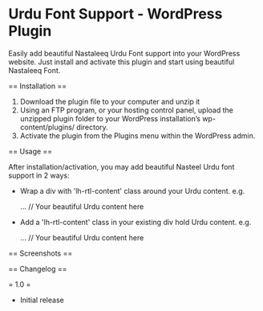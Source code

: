 Urdu Font Support - WordPress Plugin
=====================================

Easily add beautiful Nastaleeq Urdu Font support into your WordPress website. Just install and activate this plugin and start using beautiful Nastaleeq Font.

== Installation ==

1. Download the plugin file to your computer and unzip it
2. Using an FTP program, or your hosting control panel, upload the unzipped plugin folder to your WordPress installation’s wp-content/plugins/ directory.
3. Activate the plugin from the Plugins menu within the WordPress admin.

== Usage ==

After installation/activation, you may add beautiful Nasteel Urdu font support in 2 ways:

* Wrap a div with 'lh-rtl-content' class around your Urdu content. e.g.

  <div class="main-content">
    <div class="lh-rtl-content">
      ... // Your beautiful Urdu content here
    </div>
  </div>

* Add a 'lh-rtl-content' class in your existing div hold Urdu content. e.g.

  <div class="main-content lh-rtl-content">
    ... // Your beautiful Urdu content here
  </div>

== Screenshots ==


== Changelog ==

= 1.0 =
* Initial release
